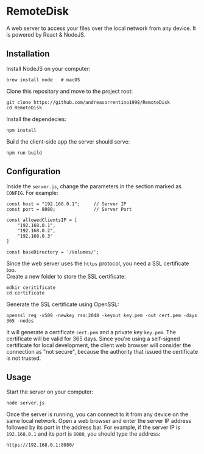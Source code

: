 # RemoteDisk

A web server to access your files over the local network from any device.
It is powered by React & NodeJS.

## Installation

Install NodeJS on your computer:

```
brew install node   # macOS
```

Clone this repository and move to the project root:

```
git clone https://github.com/andreasorrentino1998/RemoteDisk
cd RemoteDisk
```

Install the dependecies:

```
npm install
```

Build the client-side app the server should serve:

```
npm run build
```

## Configuration
Inside the `server.js`, change the parameters in the section marked as `CONFIG`. For example:

```
const host = "192.168.0.1";     // Server IP
const port = 8080;              // Server Port

const allowedClientsIP = [
    "192.168.0.1",
    "192.168.0.2",
    "192.168.0.3"
]

const baseDirectory = '/Volumes/';
```

Since the web server uses the `https` protocol, you need a SSL certificate too.  
Create a new folder to store the SSL certificate:

```
mdkir ceritificate
cd certificate
```

Generate the SSL certificate using OpenSSL:

```
openssl req -x509 -newkey rsa:2048 -keyout key.pem -out cert.pem -days 365 -nodes
```

It will generate a certificate `cert.pem` and a private key `key.pem`. The certificate will be valid for 365 days. Since you're using a self-signed certificate for local development, the client web browser will consider the connection as "not secure", because the authority that issued the certificate is not trusted.

## Usage
Start the server on your computer:

```
node server.js
```

Once the server is running, you can connect to it from any device on the same local network. Open a web browser and enter the server IP address followed by its port in the address bar. For example, if the server IP is `192.168.0.1` and its port is `8080`, you should type the address:


```
https://192.168.0.1:8080/
```